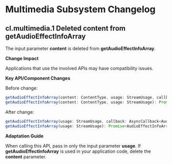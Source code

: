 # Multimedia Subsystem Changelog

## cl.multimedia.1 Deleted content from getAudioEffectInfoArray

The input parameter **content** is deleted from **getAudioEffectInfoArray**.

**Change Impact**

Applications that use the involved APIs may have compatibility issues.

**Key API/Component Changes**

Before change:

 ```js
getAudioEffectInfoArray(content: ContentType, usage: StreamUsage, callback: AsyncCallback<AudioEffectInfoArray>): void;
getAudioEffectInfoArray(content: ContentType, usage: StreamUsage): Promise<AudioEffectInfoArray>;
 ```

After change:

 ```js
getAudioEffectInfoArray(usage: StreamUsage, callback: AsyncCallback<AudioEffectInfoArray>): void;
getAudioEffectInfoArray(usage: StreamUsage): Promise<AudioEffectInfoArray>;
 ```

**Adaptation Guide**

When calling this API, pass in only the input parameter **usage**. If **getAudioEffectInfoArray** is used in your application code, delete the **content** parameter.
